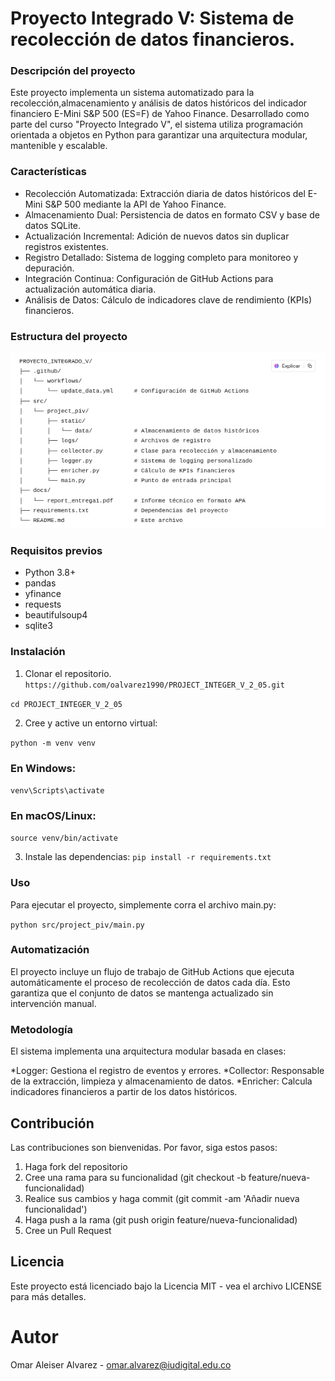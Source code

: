 # Proyecto Integrado V: Sistema de recolección de datos financieros.

### Descripción del proyecto

Este proyecto implementa un sistema automatizado para la recolección,almacenamiento y análisis de datos históricos del indicador financiero E-Mini S&P 500 (ES=F) de Yahoo Finance. Desarrollado como parte del curso "Proyecto Integrado V", el sistema utiliza programación orientada a objetos en Python para garantizar una arquitectura modular, mantenible y escalable.

### Características

* Recolección Automatizada: Extracción diaria de datos históricos del E-Mini S&P 500 mediante la API de Yahoo Finance.
* Almacenamiento Dual: Persistencia de datos en formato CSV y base de datos SQLite.
* Actualización Incremental: Adición de nuevos datos sin duplicar registros existentes.
* Registro Detallado: Sistema de logging completo para monitoreo y depuración.
* Integración Continua: Configuración de GitHub Actions para actualización automática diaria.
* Análisis de Datos: Cálculo de indicadores clave de rendimiento (KPIs) financieros.

### Estructura del proyecto
![alt text](image.png)

### Requisitos previos
* Python 3.8+
* pandas
* yfinance
* requests
* beautifulsoup4
* sqlite3

### Instalación

1. Clonar el repositorio.
`https://github.com/oalvarez1990/PROJECT_INTEGER_V_2_05.git`

`cd PROJECT_INTEGER_V_2_05`

2. Cree y active un entorno virtual:

`python -m venv venv`
### En Windows:
`venv\Scripts\activate`
### En macOS/Linux:
`source venv/bin/activate`

3. Instale las dependencias:
`pip install -r requirements.txt`

### Uso
Para ejecutar el proyecto, simplemente corra el archivo main.py:

`python src/project_piv/main.py`

### Automatización

El proyecto incluye un flujo de trabajo de GitHub Actions que ejecuta automáticamente el proceso de recolección de datos cada día. Esto garantiza que el conjunto de datos se mantenga actualizado sin intervención manual.

### Metodología

El sistema implementa una arquitectura modular basada en clases:

*Logger: Gestiona el registro de eventos y errores.
*Collector: Responsable de la extracción, limpieza y almacenamiento de datos.
*Enricher: Calcula indicadores financieros a partir de los datos históricos.

## Contribución
Las contribuciones son bienvenidas. Por favor, siga estos pasos:

1. Haga fork del repositorio
2. Cree una rama para su funcionalidad (git checkout -b feature/nueva-funcionalidad)
3. Realice sus cambios y haga commit (git commit -am 'Añadir nueva funcionalidad')
4. Haga push a la rama (git push origin feature/nueva-funcionalidad)
5. Cree un Pull Request

## Licencia

Este proyecto está licenciado bajo la Licencia MIT - vea el archivo LICENSE para más detalles.

# Autor

Omar Aleiser Alvarez - omar.alvarez@iudigital.edu.co